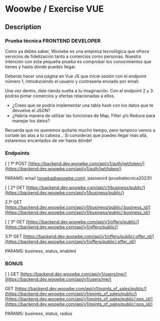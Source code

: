 # Woowbe / Exercise VUE

## Description

### Prueba técnica FRONTEND DEVELOPER

Como ya debes saber, Woowbe es una empresa tecnológica que ofrece servicios de
fidelización tanto a comercios como personas. Nuestra intención con esta pequeña
prueba es comprobar los conocimientos que tienes y hasta dónde puedes llegar.

Deberás hacer una página en Vue JS que inicie sesión con el endpoint número 1,
introduciendo el usuario y contraseña enviado por email.

Una vez dentro, dale rienda suelta a tu imaginación. Con el endpoint 2 y 3
podrás pintar comercios y ofertas relacionadas a ellos.

-   ¿Crees que se podría implementar una tabla hash con los datos que te
    devuelve el JSON?
-   ¿Habría manera de utilizar las funciones de Map, Filter y/o Reduce para
    manejar los datos?

Recuerda que no queremos quitarte mucho tiempo, pero tampoco vamos a cortate las
alas a tu cabeza… Si consideras que puedes llegar más allá, estaremos encantados
de ver hasta dónde!

### Endpoints

[ ] 1º POST
[https://backend.dev.woowbe.com/api/v1/auth/jwt/token/](https://backend.dev.woowbe.com/api/v1/auth/jwt/token/)

PARAMS: email (prueba@woowbe.com), password (pruebatecnica2023!)

[ ] 2º GET
[https://backend.dev.woowbe.com/api/v1/business/public/](https://backend.dev.woowbe.com/api/v1/business/public/)

2.1º GET
[https://backend.dev.woowbe.com/api/v1/business/public/:business_id/](https://backend.dev.woowbe.com/api/v1/business/public/:business_id/)

[ ] 3º GET
[https://backend.dev.woowbe.com/api/v1/offers/public/](https://backend.dev.woowbe.com/api/v1/offers/public/)

3.1º GET
[https://backend.dev.woowbe.com/api/v1/offers/public/:offer_id/](https://backend.dev.woowbe.com/api/v1/offers/public/:offer_id/)

PARAMS: business, status, enabled

### BONUS

[ ] GET
[https://backend.dev.woowbe.com/api/v1/users/me/](https://backend.dev.woowbe.com/api/v1/users/me/)

GET
[https://backend.dev.woowbe.com/api/v1/points_of_sales/public/](https://backend.dev.woowbe.com/api/v1/points_of_sales/public/)
[https://backend.dev.woowbe.com/api/v1/points_of_sales/public/:pos_id/](https://backend.dev.woowbe.com/api/v1/points_of_sales/public/:pos_id/)

PARAMS: business, status, radius
